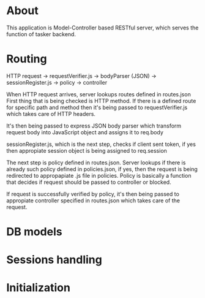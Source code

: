 # About
This application is Model-Controller based RESTful server, which serves the function of tasker backend.


# Routing
HTTP request -> requestVerifier.js -> bodyParser (JSON) -> sessionRegister.js -> policy -> controller

When HTTP request arrives, server lookups routes defined in routes.json
First thing that is being checked is HTTP method. If there is a defined route
for specific path and method then it's being passed to requestVerifier.js
which takes care of HTTP headers.

It's then being passed to express JSON body parser which transform request body
into JavaScript object and assigns it to req.body

sessionRegister.js, which is the next step, checks if client sent token, if yes
then appropiate session object is being assigned to req.session

The next step is policy defined in routes.json. Server lookups if there is already
such policy defined in policies.json, if yes, then the request is being redirected to
appropapiate .js file in policies.
Policy is basically a function that decides if request should be passed to controller
or blocked.

If request is successfully verified by policy, it's then being passed to
appropiate controller specified in routes.json which takes care of the request.



# DB models

# Sessions handling

# Initialization
